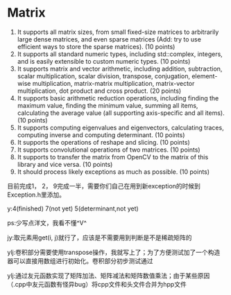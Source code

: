 # Matrix
1) It supports all matrix sizes, from small fixed-size matrices to arbitrarily large dense matrices, and even sparse matrices (Add: try to use efficient ways to store the sparse matrices). (10 points)
2) It supports all standard numeric types, including std::complex, integers, and is easily extensible to custom numeric types. (10 points)
3) It supports matrix and vector arithmetic, including addition, subtraction, scalar multiplication, scalar division, transpose, conjugation, element-wise multiplication, matrix-matrix multiplication, matrix-vector multiplication, dot product and cross product. (20 points)
4) It supports basic arithmetic reduction operations, including finding the maximum value, finding the minimum value, summing all items, calculating the average value (all supporting axis-specific and all items). (10 points)
5) It supports computing eigenvalues and eigenvectors, calculating traces, computing inverse and computing determinant. (10 points)
6) It supports the operations of reshape and slicing. (10 points)
7) It supports convolutional operations of two matrices. (10 points)
8) It supports to transfer the matrix from OpenCV to the matrix of this library and vice versa. (10 points)
9) It should process likely exceptions as much as possible. (10 points)

目前完成1， 2， 9完成一半，需要你们自己在用到新exception的时候到Exception.h里添加。

y:4(finished) 7(not yet) 5(determinant,not yet)

ps:少写点洋文，我看不懂^V^

jy:取元素用get(i, j)就行了，应该是不需要用到判断是不是稀疏矩阵的

ylj:卷积部分需要使用transpose操作，我就写上了；为了方便测试加了一个构造器可以直接用数组进行初始化。卷积部分初步测试通过

ylj:通过友元函数实现了矩阵加法、矩阵减法和矩阵数值乘法；由于某些原因（.cpp中友元函数有怪异bug）将cpp文件和头文件合并为hpp文件